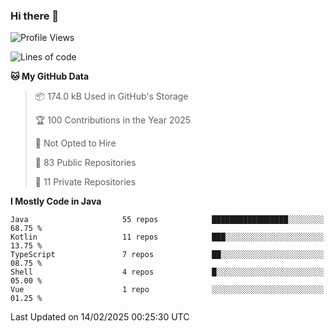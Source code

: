 ### Hi there 👋


<!--START_SECTION:waka-->
![Profile Views](http://img.shields.io/badge/Profile%20Views-0-blue)

![Lines of code](https://img.shields.io/badge/From%20Hello%20World%20I%27ve%20Written-3.2%20million%20lines%20of%20code-blue)

**🐱 My GitHub Data** 

> 📦 174.0 kB Used in GitHub's Storage 
 > 
> 🏆 100 Contributions in the Year 2025
 > 
> 🚫 Not Opted to Hire
 > 
> 📜 83 Public Repositories 
 > 
> 🔑 11 Private Repositories 
 > 
**I Mostly Code in Java** 

```text
Java                     55 repos            █████████████████░░░░░░░░   68.75 % 
Kotlin                   11 repos            ███░░░░░░░░░░░░░░░░░░░░░░   13.75 % 
TypeScript               7 repos             ██░░░░░░░░░░░░░░░░░░░░░░░   08.75 % 
Shell                    4 repos             █░░░░░░░░░░░░░░░░░░░░░░░░   05.00 % 
Vue                      1 repo              ░░░░░░░░░░░░░░░░░░░░░░░░░   01.25 % 
```




 Last Updated on 14/02/2025 00:25:30 UTC
<!--END_SECTION:waka-->
